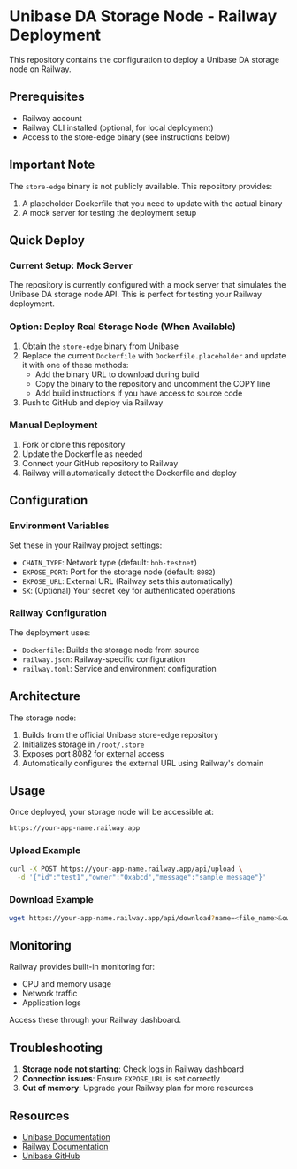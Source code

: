 # Unibase DA Storage Node - Railway Deployment

This repository contains the configuration to deploy a Unibase DA storage node on Railway.

## Prerequisites

- Railway account
- Railway CLI installed (optional, for local deployment)
- Access to the store-edge binary (see instructions below)

## Important Note

The `store-edge` binary is not publicly available. This repository provides:
1. A placeholder Dockerfile that you need to update with the actual binary
2. A mock server for testing the deployment setup

## Quick Deploy

### Current Setup: Mock Server

The repository is currently configured with a mock server that simulates the Unibase DA storage node API. This is perfect for testing your Railway deployment.

### Option: Deploy Real Storage Node (When Available)

1. Obtain the `store-edge` binary from Unibase
2. Replace the current `Dockerfile` with `Dockerfile.placeholder` and update it with one of these methods:
   - Add the binary URL to download during build
   - Copy the binary to the repository and uncomment the COPY line
   - Add build instructions if you have access to source code
3. Push to GitHub and deploy via Railway

### Manual Deployment

1. Fork or clone this repository
2. Update the Dockerfile as needed
3. Connect your GitHub repository to Railway
4. Railway will automatically detect the Dockerfile and deploy

## Configuration

### Environment Variables

Set these in your Railway project settings:

- `CHAIN_TYPE`: Network type (default: `bnb-testnet`)
- `EXPOSE_PORT`: Port for the storage node (default: `8082`)
- `EXPOSE_URL`: External URL (Railway sets this automatically)
- `SK`: (Optional) Your secret key for authenticated operations

### Railway Configuration

The deployment uses:
- `Dockerfile`: Builds the storage node from source
- `railway.json`: Railway-specific configuration
- `railway.toml`: Service and environment configuration

## Architecture

The storage node:
1. Builds from the official Unibase store-edge repository
2. Initializes storage in `/root/.store`
3. Exposes port 8082 for external access
4. Automatically configures the external URL using Railway's domain

## Usage

Once deployed, your storage node will be accessible at:
```
https://your-app-name.railway.app
```

### Upload Example
```bash
curl -X POST https://your-app-name.railway.app/api/upload \
  -d '{"id":"test1","owner":"0xabcd","message":"sample message"}'
```

### Download Example
```bash
wget https://your-app-name.railway.app/api/download?name=<file_name>&owner=<owner_address>
```

## Monitoring

Railway provides built-in monitoring for:
- CPU and memory usage
- Network traffic
- Application logs

Access these through your Railway dashboard.

## Troubleshooting

1. **Storage node not starting**: Check logs in Railway dashboard
2. **Connection issues**: Ensure `EXPOSE_URL` is set correctly
3. **Out of memory**: Upgrade your Railway plan for more resources

## Resources

- [Unibase Documentation](https://openos-labs.gitbook.io/unibase-docs/)
- [Railway Documentation](https://docs.railway.app/)
- [Unibase GitHub](https://github.com/unibaseio)